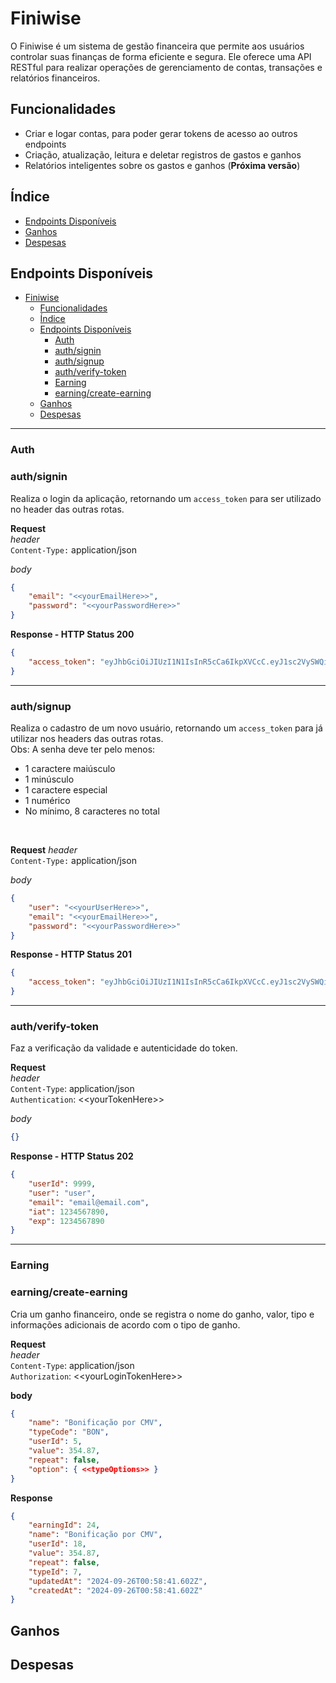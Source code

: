 

# Finiwise

O Finiwise é um sistema de gestão financeira que permite aos usuários controlar suas finanças de forma eficiente e segura. Ele oferece uma API RESTful para realizar operações de gerenciamento de contas, transações e relatórios financeiros.

## Funcionalidades
- Criar e logar contas, para poder gerar tokens de acesso ao outros endpoints
- Criação, atualização, leitura e deletar registros de gastos e ganhos
- Relatórios inteligentes sobre os gastos e ganhos (**Próxima versão**)

## Índice
- [Endpoints Disponíveis](#endpoints-disponíveis)
- [Ganhos](#ganhos)
- [Despesas](#despesas)

## Endpoints Disponíveis
- [Finiwise](#finiwise)
  - [Funcionalidades](#funcionalidades)
  - [Índice](#índice)
  - [Endpoints Disponíveis](#endpoints-disponíveis)
    - [Auth](#auth)
    - [auth/signin](#authsignin)
    - [auth/signup](#authsignup)
    - [auth/verify-token](#authverify-token)
    - [Earning](#earning)
    - [earning/create-earning](#earningcreate-earning)
  - [Ganhos](#ganhos)
  - [Despesas](#despesas)
---
### Auth
### auth/signin
Realiza o login da aplicação, retornando um `access_token` para ser utilizado no header das outras rotas.

**Request**\
*header*\
`Content-Type:` application/json

*body*
```json
{
    "email": "<<yourEmailHere>>",
    "password": "<<yourPasswordHere>>"
}
```

**Response - HTTP Status 200**
```json
{
    "access_token": "eyJhbGciOiJIUzI1N1IsInR5cCa6IkpXVCcC.eyJ1sc2VySWQiOjE4LCJ2aSdWruUlaWRtaW4iLCJlbWFpbCI6ImaRhSsdDDJhcnErcy5kZXYuY29udGF0b0BnbWFpbC5jb20iLCJpYXQiOjE3MjcyOTMxNTQsImV4cCI63RtyYa23CczE4NH0.DybJ47Efw02xWWHg6L0j5qa_w7CPr-4ChgbY51Aey8U"
}
```
---
### auth/signup
Realiza o cadastro de um novo usuário, retornando um `access_token` para já utilizar nos headers das outras rotas.\
Obs: A senha deve ter pelo menos: 
  - 1 caractere maiúsculo
  - 1 minúsculo
  - 1 caractere especial
  - 1 numérico
  - No mínimo, 8 caracteres no total

<br/>

**Request**
*header*\
`Content-Type:` application/json

*body*
```json
{
    "user": "<<yourUserHere>>",
    "email": "<<yourEmailHere>>",
    "password": "<<yourPasswordHere>>"
}
```

**Response - HTTP Status 201**
```json
{
    "access_token": "eyJhbGciOiJIUzI1N1IsInR5cCa6IkpXVCcC.eyJ1sc2VySWQiOjE4LCJ2aSdWruUlaWRtaW4iLCJlbWFpbCI6ImaRhSsdDDJhcnErcy5kZXYuY29udGF0b0BnbWFpbC5jb20iLCJpYXQiOjE3MjcyOTMxNTQsImV4cCI63RtyYa23CczE4NH0.DybJ47Efw02xWWHg6L0j5qa_w7CPr-4ChgbY51Aey8U"
}
```
---

### auth/verify-token
Faz a verificação da validade e autenticidade do token.

**Request**\
*header*\
`Content-Type`: application/json\
`Authentication`: <\<yourTokenHere>\>

*body*
```json
{}
```

**Response - HTTP Status 202**
```json
{
    "userId": 9999,
    "user": "user",
    "email": "email@email.com",
    "iat": 1234567890,
    "exp": 1234567890
}
```
---
### Earning
### earning/create-earning
Cria um ganho financeiro, onde se registra o nome do ganho, valor, tipo e informações adicionais de acordo com o tipo de ganho.

**Request**\
*header*\
`Content-Type`: application/json\
`Authorization`: <\<yourLoginTokenHere>\>

**body**
```json
{
    "name": "Bonificação por CMV",
    "typeCode": "BON",
    "userId": 5,
    "value": 354.87,
    "repeat": false,
    "option": { <<typeOptions>> }
}
```

**Response**
```json
{
    "earningId": 24,
    "name": "Bonificação por CMV",
    "userId": 18,
    "value": 354.87,
    "repeat": false,
    "typeId": 7,
    "updatedAt": "2024-09-26T00:58:41.602Z",
    "createdAt": "2024-09-26T00:58:41.602Z"
}
```

## Ganhos

## Despesas
